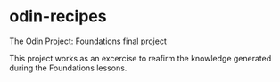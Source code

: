 # odin-recipes
The Odin Project: Foundations final project

This project works as an excercise to reafirm the knowledge generated during the Foundations lessons.
